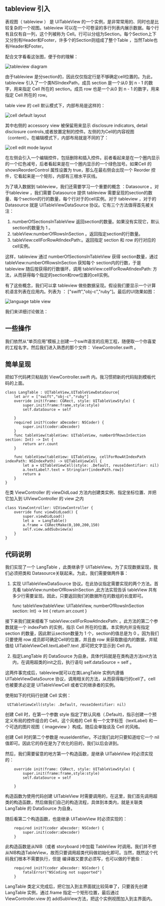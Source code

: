 ## tableview 引入 

表视图（ tableview ） 是 UITableView 的一个实例，是非常常用的、同时也是比较复杂的一个视图。tableview 可以在一个可卷滚的多行列表内展示数据。每个行有且仅有自一列，这个列被称为 Cell。行可以分组为Section。每个Section上下又分別有Header和Footer，许多个的Section则组成了整个Table ，当然Table也有Header和Footer。


配合文字看看这张图，便于你的理解：

![tableview diagram](tableview.png)

由于tableview 是分section的，因此仅仅指定行是不够确定cell位置的。为此，tableview 引入了一个类NSIndexPath，成员 section 是一个从0 到 n - 1 的数字，用来指定 Cell 所在的 section。成员 row 也是一个从0 到 n - 1 的数字，用来指定 Cell 所在的 row。

table view 的 cell 默认模式下，内部布局是这样的：

![cell default layout](cell1.png)

其中右侧的 accessory view 被保留用来显示  disclosure indicators, detail disclosure controls,或者放置定制的控件。左侧的为Cell的内容视图（content）。在编辑模式下，内部布局就是不同的了：

![cell edit mode layout](cell2.png)

在左侧会引入一个编辑控件，包括删除和插入控件。前者看起来是在一个圈内显示的一个红色减号，后者看起来是在一个圈内显示的一个绿色加号。如果Cell 的 showsReorderControl 属性设置为 true，那么在最右侧会出现一个 Reorder 控件，它看起来是一个矩形，内部有三根水平灰线。

为了填入数据到 tableview，我们还需要学习一个重要的概念 ：Datasource 。对于tableview ，我们需要 Datasource 提供 tableview 需要呈现的section的数量、每个section的行的数量，每个行对于的cell实例。对于 tableview ，对于的 Datasource 就是 UITableViewDataSource 协议。它有三个方法值得首先被关注：

1. numberOfSectionsInTableView 返回section的数量。如果没有实现它，默认section的数量为 1 。
2. tableView:numberOfRowsInSection 。返回指定section的行数量。
3. tableView:cellForRowAtIndexPath:。返回指定 section 和 row 的行对应的cell实例。

这样，tableview 通过 numberOfSectionsInTableView 获得 section数量，通过tableView:numberOfRowsInSection 获知每个 section内的行数，于是 tableview 随后按获得的行数循环，调用 tableView:cellForRowAtIndexPath: 方法，从而获得每个指定的section和row位置的cell实例。

有了这些概念，我们可以拿 tableview 做些数据呈现。假设我们要显示一个计算机语言列表在应用内。列表为 ： ["swift","obj-c","ruby"]。最后的UI效果如图：

![language table view](langtable.png)

我们来详细讨论做法：

## 一些操作

我们依然从“单页应用”模板上创建一个swift语言的应用工程，随便取一个你喜爱的工程名字。然后我们进入熟悉的那个文件： ViewController.swift 。

## 简单呈现

把如下代码拷贝粘贴到  ViewController.swift 内。我习惯把新的代码贴到模板代码的上面。

    class LangTable : UITableView,UITableViewDataSource{
        let arr = ["swift","obj-c","ruby"]
        override init(frame: CGRect, style: UITableViewStyle) {
            super.init(frame:frame,style:style)
            self.dataSource = self
            
        }
        required init?(coder aDecoder: NSCoder) {
            super.init(coder:aDecoder)
        }
        func tableView(tableView: UITableView, numberOfRowsInSection section: Int) -> Int {
            return arr.count
        }
        
        func tableView(tableView: UITableView, cellForRowAtIndexPath indexPath: NSIndexPath) -> UITableViewCell {
            let a = UITableViewCell(style: .Default, reuseIdentifier: nil)
            a.textLabel?.text = String(arr[indexPath.row])
            return a
        }
    }

在类 ViewController 的 viewDidLoad 方法内创建类实例、指定坐标位置、并把它加入到 UIViewController 的 view 之内

    class ViewController: UIViewController {
        override func viewDidLoad() {
            super.viewDidLoad()
            let a  = LangTable()
            a.frame = CGRectMake(0,100,200,150)
            self.view.addSubview(a)
        }
    }

## 代码说明

我们实现了一个 LangTable ，此类继承于 UITableView。为了实现数据呈现，我们必须把类和 Datasource关联起来。为此，我们需要做两件事：

1. 实现 UITableViewDataSource 协议。在此协议指定需要实现的两个方法。首先看 tableView:numberOfRowsInSection ,此方法实现告诉 tableView 共有多少行需要呈现。因此，只要返回我们的数据所在的数组的长度即可。

    func tableView(tableView: UITableView, numberOfRowsInSection section: Int) -> Int {
        return arr.count
    }

接下来我们就来细看下 tableView:cellForRowAtIndexPath: 。此方法的第二个参数就是一个 indexPath 的实例，指示 Cell 所在的位置。本实例内并没有指定 section 的数量，因此默认section数量为 1 个，section的值总是为 0  。因为我们只要使用 row 成员即可确定Cell的位置，并且由 row 来获取数组内的数据，并赋值给 UITableViewCell.textLabel?.text ,即可把文字显示到 Cell 内。

2. 指定LangTable 的 DataSource 为自身。具体代码就是在类构造方法init方法内，在调用超类的init之后，执行语句 self.dataSource = self 。

这两件事完成后，tableview就可以在类LangTable 实例内遵循 UITableViewDataSource 协议，调用相关的方法，从而获得每行的cell了。cell 也被要求必定是 UITableViewCell 或者它的继承者的实例。

使用如下的代码行创建 Cell 实例：

     UITableViewCell(style: .Default, reuseIdentifier: nil) 

创建 Cell 时，在第一个参数 style 指定了默认风格（.Default)，指示创建一个预定义布局的控件组合的 Cell，这个风格的 Cell 有一个文字标签（textLabel) 和一个可选的图片视图（ imageview ）构成。随后会单独谈及 Cell 的风格。

创建 Cell 时的第二个参数是 reuseIdentifier。不过我们此时只要知道给它一个 nil 值即可。因此它的存在是为了优化的目的，我们以后会讲到。

然后，我们需要留意的地方第一个构造函数，是继承 UITableView 时必须实现的：

        override init(frame: CGRect, style: UITableViewStyle) {
            super.init(frame:frame,style:style)
            self.dataSource = self
            
        }

 构造函数为使用代码创建 UITableView 时需要调用的，在这里，我们首先调用超类的构造函数，然后做我们自己的构造流程，具体到本类内，就是关联类 LangTable 的 DataSource 为自身。

 随后看第二个构造函数，也是继承 UITableView 时必须实现的：

        required init?(coder aDecoder: NSCoder) {
            super.init(coder:aDecoder)
        }

此构造函数是从NIB（或者 storyboard )中加载 TableView 时调用。我们并不想从NIB构造TableView，故而只要调用超类代码做初始化即可。当然，既然这个代码我们根本不需要执行，但是 编译器又要求必须写，也可以做的干脆些：

        required init?(coder aDecoder: NSCoder) {
            fatalError("NSCoding not supported")
        }

LangTable 类定义完成后，把它加入到主界面就比较简单了，只要首先创建 LangTable 实例，通过.frame 指定一个矩形位置，最后通过 ViewController.view 的 addSubView方法，把这个实例视图加入到主界面内。

